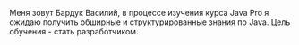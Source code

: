 Меня зовут Бардук Василий, в процессе изучения курса Java Pro я ожидаю получить обширные и  структурированные знания по Java.
Цель обучения - стать разработчиком.
